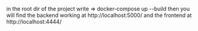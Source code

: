 in the root dir of the project write => docker-compose up --build
then you will find the backend working at http://localhost:5000/
and the frontend at http://localhost:4444/